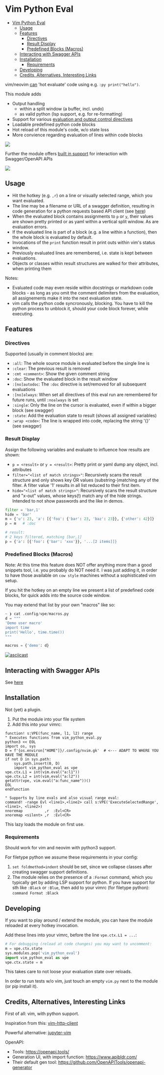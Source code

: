 # Vim Python Eval

<!--toc:start-->
- [Vim Python Eval](#vim-python-eval)
  - [Usage](#usage)
  - [Features](#features)
    - [Directives](#directives)
    - [Result Display](#result-display)
    - [Predefined Blocks (Macros)](#predefined-blocks-macros)
  - [Interacting with Swagger APIs](#interacting-with-swagger-apis)
  - [Installation](#installation)
    - [Requirements](#requirements)
  - [Developing](#developing)
  - [Credits, Alternatives, Interesting Links](#credits-alternatives-interesting-links)
<!--toc:end-->

vim/neovim [can](https://vim.fandom.com/wiki/Execute_Python_from_within_current_file) 'hot evaluate' code using e.g. `:py print("hello")`. 

This module adds

- Output handling 
    - within a split window (a buffer, incl. undo)
    - as valid python (lsp support, e.g. for re-formatting)
- Support for various [evaluation and output control directives](#directives)
- Loadable predefined python code blocks
- Hot reload of this module's code, w/o state loss
- More convience regarding evaluation of lines within code blocks

![](./docs/img/demo.gif)

Further the module offers [built in support](./docs/swagger.md) for interaction with Swagger/OpenAPI APIs

![](./docs/img/swagger.png)


## Usage

- Hit the hotkey (e.g. `,r`) on a line or visually selected range, which you want evaluated.
- The line may be a filename or URL of a swagger definition, resulting in code generation for a
  python requests based API client (see [here](./swagger.md))
- When the evaluated block contains assignments to `p` or `y`, their values are shown pretty printed
  or as yaml within a vertical split window. As are evaluation errors.
- If the evaluated line is part of a block (e.g. a line within a function), then the whole block is evaluated by default.
- Invocations of the `print` function result in print outs within vim's status window.
- Previously evaluated lines are remembered, i.e. state is kept between evaluations.
- Objects or classes within result structures are walked for their attributes, when printing them

Notes:
- Evaluated code may even reside within docstrings or markdown code blocks - as long as you omit the
  comment delimiters from the evaluation, all assignements make it into the next evaluation state.
- vim calls the python code syncronously, blocking. You have to kill the python process to unblock
  it, should your code block forever, while executing.

## Features

### Directives

Supported (usually in comment blocks) are:

- `:all`: The whole source module is evaluated before the single line is
- `:clear`: The previous result is removed
- `:cmt <comment>`: Show the given comment string
- `:doc`: Show the evaluated block in the result window
- `:[no]autodoc`: The `:doc` directive is set/removed for all subsequent evaluations
- `:[no]always`: When set all directives of this eval run are remembered for future runs, until `:noalways` is set
- `:single`: Only the line on the cursor is evaluated, even if within a bigger block (see swagger) 
- `:state`: Add the evaluation state to result (shows all assigned variables)
- `:wrap <code>`: The line is wrapped into code, replacing the string '{}' (see swagger)


### Result Display

Assign the following variables and evaluate to influence how results are shown:

- `p = <result>` or `y = <result>`: Pretty print or yaml dump any object, incl. attributes 
- `filter="<list of match strings>"`: Recursively scans the result structure and only shows key OR
  values (substring-)matching any of the filter. 
  A filter value '1' results in all list reduced to their first item. 
- `hide="<list of match strings>"`: Recursively scans the result structure and "x-out" values, whose
  keys(!) match any of the hide strings. Intended to not show passwords and the like in demos.

```python
filter = 'bar,1'
hide = 'bar'
m = {'u': 23, 'a': [{'foo': {'bar': 23, 'baz': 23}}, {'other': 42}]}
p = m   # :doc

# result:
# 2 keys filtered, matching [bar,1]
p = {'a': [{'foo': {'bar': 'xxx'}}, '...[2 items]]}
```


### Predefined Blocks (Macros)

Note: At this time this feature does NOT offer anything more than a good snippets tool, i.e. you
probably do NOT need it. I was just adding it, in order to have those available on `cow style` machines
without a sophisticated vim setup.

If you hit the hotkey on an empty line we present a list of predefined code blocks, for quick adds
into the source code window.

You may extend that list by your own "macros" like so:


```python
~ ❯ cat .config/vpe/macros.py                                                                                    tools
d = """
'Demo user macro'
import time
print('Hello', time.time())
"""

macros = {'demo': d}
```

[![asciicast](https://asciinema.org/a/057ewOGytqJDGEL6DF9Ck1hDw.svg)](https://asciinema.org/a/057ewOGytqJDGEL6DF9Ck1hDw)


## Interacting with Swagger APIs

See [here](./docs/swagger.md)


## Installation

Not (yet) a plugin.

1. Put the module into your file system
2. Add this into your vimrc:

```vim
function! s:VPE(func_name, l1, l2) range
" Executes functions from vim_python_eval.py
python3 << EOL
import os, sys
D = f'{os.environ["HOME"]}/.config/nvim.gk'  # <--- ADAPT TO WHERE YOU HAVE THE MODULE
if not D in sys.path:
    sys.path.insert(0, D)
    import vim_python_eval as vpe 
vpe.ctx.L1 = int(vim.eval("a:l1"))
vpe.ctx.L2 = int(vim.eval("a:l2"))
getattr(vpe, vim.eval("a:func_name"))()
EOL
endfunction

" Supports by line evals and also visual range eval:
command! -range Evl <line1>,<line2> call s:VPE('ExecuteSelectedRange', <line1>, <line2>)
nnoremap          ,r  :Evl<CR>
xnoremap <silent> ,r  :Evl<CR>
```

This lazy loads the module on first use.


### Requirements

Should work for vim and neovim with python3 support.

For filetype python we assume these requirements in your config:

1. `set foldmethod=indent` should be set, since we collapse classes after creating swagger support
   definitions.
1. The module relies on the presence of a `:Format` command, which you typically get by adding LSP
   support for python. If you have support for sth like `:Black` or `:Blue`, then add to your vimrc (for filetype python):  
   `command Format :Black` 


## Developing

If you want to play around / extend the module, you can have the module reloaded at every hotkey
invocation.

Add these lines into your vimrc, before the line `vpe.ctx.L1 = ...`:

```python
# For debugging (reload at code changes) you may want to uncomment:
m = vpe.ctx.state
sys.modules.pop('vim_python_eval')
import vim_python_eval as vpe
vpe.ctx.state = m
```

This takes care to not loose your evaluation state over reloads.

In order to run tests w/o vim, just touch an empty `vim.py` next to the module (or pip install it).


## Credits, Alternatives, Interesting Links

First of all: vim, with python support.

Inspiration from this: [vim-http-client](https://github.com/aquach/vim-http-client)

Powerful alternative: [jupyter-vim](https://github.com/jupyter-vim/jupyter-vim)

OpenAPI:

- Tools: https://openapi.tools/
- Generation UI, with import function: https://www.apibldr.com/
- Their default gen tool: https://github.com/OpenAPITools/openapi-generator
